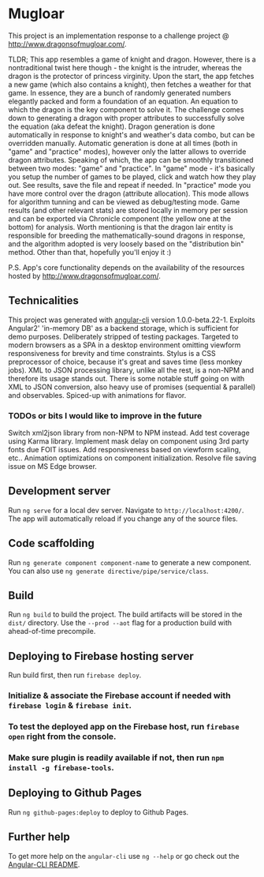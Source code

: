 # Mugloar

This project is an implementation response to a challenge project @ http://www.dragonsofmugloar.com/.

TLDR; This app resembles a game of knight and dragon.
However, there is a nontraditional twist here though - the knight is the intruder, whereas the dragon is the protector of princess virginity.
Upon the start, the app fetches a new game (which also contains a knight), then fetches a weather for that game.
In essence, they are a bunch of randomly generated numbers elegantly packed and form a foundation of an equation.
An equation to which the dragon is the key component to solve it.
The challenge comes down to generating a dragon with proper attributes to successfully solve the equation (aka defeat the knight).
Dragon generation is done automatically in response to knight's and weather's data combo, but can be overridden manually.
Automatic generation is done at all times (both in "game" and "practice" modes), however only the latter allows to override dragon attributes.
Speaking of which, the app can be smoothly transitioned between two modes: "game" and "practice".
In "game" mode - it's basically you setup the number of games to be played, click and watch how they play out.
See results, save the file and repeat if needed.
In "practice" mode you have more control over the dragon (attribute allocation). This mode allows for algorithm tunning and can be viewed as debug/testing mode.
Game results (and other relevant stats) are stored locally in memory per session and can be exported via Chronicle component (the yellow one at the bottom) for analysis.
Worth mentioning is that the dragon lair entity is responsible for breeding the mathematically-sound dragons in response, and the algorithm adopted is very loosely based on the "distribution bin" method.
Other than that, hopefully you'll enjoy it :)

P.S. App's core functionality depends on the availability of the resources hosted by http://www.dragonsofmugloar.com/.

## Technicalities
This project was generated with [angular-cli](https://github.com/angular/angular-cli) version 1.0.0-beta.22-1.
Exploits Angular2' 'in-memory DB' as a backend storage, which is sufficient for demo purposes.
Deliberately stripped of testing packages.
Targeted to modern browsers as a SPA in a desktop environment omitting viewform responsiveness for brevity and time constraints.
Stylus is a CSS preprocessor of choice, because it's great and saves time (less monkey jobs).
XML to JSON processing library, unlike all the rest, is a non-NPM and therefore its usage stands out.
There is some notable stuff going on with XML to JSON conversion, also heavy use of promises (sequential & parallel) and observables.
Spiced-up with animations for flavor.

### TODOs or bits I would like to improve in the future
Switch xml2json library from non-NPM to NPM instead.
Add test coverage using Karma library.
Implement mask delay on component using 3rd party fonts due FOIT issues.
Add responsiveness based on viewform scaling, etc..
Animation optimizations on component initialization.
Resolve file saving issue on MS Edge browser.

## Development server
Run `ng serve` for a local dev server.
Navigate to `http://localhost:4200/`.
The app will automatically reload if you change any of the source files.

## Code scaffolding
Run `ng generate component component-name` to generate a new component.
You can also use `ng generate directive/pipe/service/class`.

## Build
Run `ng build` to build the project. The build artifacts will be stored in the `dist/` directory.
Use the `--prod --aot` flag for a production build with ahead-of-time precompile.

## Deploying to Firebase hosting server
Run build first, then run `firebase deploy`.

### Initialize & associate the Firebase account if needed with `firebase login` & `firebase init`.
### To test the deployed app on the Firebase host, run `firebase open` right from the console.
### Make sure plugin is readily available if not, then run `npm install -g firebase-tools`.

## Deploying to Github Pages
Run `ng github-pages:deploy` to deploy to Github Pages.

## Further help
To get more help on the `angular-cli` use `ng --help` or go check out the [Angular-CLI README](https://github.com/angular/angular-cli/blob/master/README.md).
